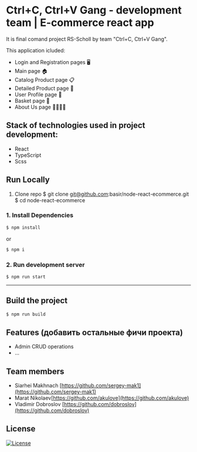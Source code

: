 # Ctrl+C, Ctrl+V Gang - development team | E-commerce react app

It is final comand project RS-Scholl by team "Ctrl+C, Ctrl+V Gang".

This application icluded:

- Login and Registration pages 🖥️
- Main page 🏠
- Catalog Product page 📋
- Detailed Product page 🔎
- User Profile page 👤
- Basket page 🛒
- About Us page 🙋‍♂️🙋‍♀️

## Stack of technologies used in project development:

- React
- TypeScript
- Scss

## Run Locally

1. Clone repo
   $ git clone git@github.com:basir/node-react-ecommerce.git
   $ cd node-react-ecommerce

### 1. Install Dependencies

```sh
$ npm install
```

or

```sh
$ npm i
```

### 2. Run development server

```sh
$ npm run start
```

---

## Build the project

```sh
$ npm run build
```

## Features (добавить остальные фичи проекта)

- Admin CRUD operations
- ...

## Team members

- Siarhei Makhnach [https://github.com/sergey-mak1](https://github.com/sergey-mak1)
- Marat Nikolaev[https://github.com/akulove](https://github.com/akulove)
- Vladimir Dobroslov [https://github.com/dobroslov](https://github.com/dobroslov)

## License
[![License](https://img.shields.io/badge/License-Apache%202.0-blue.svg)](LICENSE)